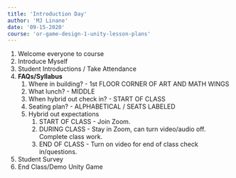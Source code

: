 ```yaml
---
title: 'Introduction Day'
author: 'MJ Linane'
date: '09-15-2020'
course: 'or-game-design-1-unity-lesson-plans'
---
```


1. Welcome everyone to course
2. Introduce Myself
3. Student Introductions / Take Attendance
4. **FAQs/Syllabus**
   1. Where in building? - 1st FLOOR CORNER OF ART AND MATH WINGS
   2. What lunch? - MIDDLE
   3. When hybrid out check in? - START OF CLASS
   4. Seating plan? - ALPHABETICAL / SEATS LABELED
   5. Hybrid out expectations
      1. START OF CLASS - Join Zoom.
      2. DURING CLASS - Stay in Zoom, can turn video/audio off. Complete class work.
      3. END OF CLASS - Turn on video for end of class check in/questions.
5. Student Survey
6. End Class/Demo Unity Game
